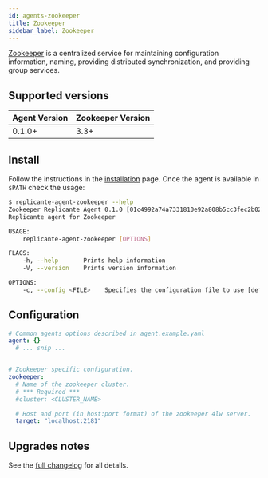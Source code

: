 ```yaml
---
id: agents-zookeeper
title: Zookeeper
sidebar_label: Zookeeper
---
```


[Zookeeper](https://zookeeper.apache.org/) is a centralized service for maintaining configuration
information, naming, providing distributed synchronization, and providing group services.


## Supported versions
| Agent Version | Zookeeper Version |
| ------------- | ----------------- |
| 0.1.0+        | 3.3+              |


## Install
Follow the instructions in the [installation](intro-install.md) page.
Once the agent is available in `$PATH` check the usage:

```bash
$ replicante-agent-zookeeper --help
Zookeeper Replicante Agent 0.1.0 [01c4992a74a7331810e92a808b5cc3fec2b02635; working directory tainted]
Replicante agent for Zookeeper

USAGE:
    replicante-agent-zookeeper [OPTIONS]

FLAGS:
    -h, --help       Prints help information
    -V, --version    Prints version information

OPTIONS:
    -c, --config <FILE>    Specifies the configuration file to use [default: agent-zookeeper.yaml]
```

## Configuration
```yaml
# Common agents options described in agent.example.yaml
agent: {}
  # ... snip ...


# Zookeeper specific configuration.
zookeeper:
  # Name of the zookeeper cluster.
  # *** Required ***
  #cluster: <CLUSTER_NAME>

  # Host and port (in host:port format) of the zookeeper 4lw server.
  target: "localhost:2181"
```


## Upgrades notes
See the [full changelog](https://github.com/replicante-io/agents/blob/master/zookeeper/CHANGELOG.md)
for all details.
